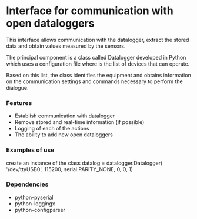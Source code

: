 Interface for communication with open dataloggers
====
This interface allows communication with the datalogger, extract the stored data and obtain values ​​measured by the sensors. 

The principal component is a class called Datalogger developed in Python which uses a configuration file where is the list of devices that can operate.

Based on this list, the class identifies the equipment and obtains information on the communication settings and commands necessary to perform the dialogue.



### Features

* Establish communication with datalogger
* Remove stored and real-time information (if possible)
* Logging of each of the actions
* The ability to add new open dataloggers



### Examples of use

 create an instance of the class
  datalog = datalogger.Datalogger( '/dev/ttyUSB0', 115200, serial.PARITY_NONE, 0, 0, 1)

### Dependencies
* python-pyserial
* python-loggingx
* python-configparser 


